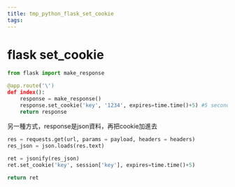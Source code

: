 ```yaml
---
title: tmp_python_flask_set_cookie
tags:
---
```

flask set_cookie
===
```python
from flask import make_response

@app.route('\')
def index():
    response = make_response()
    response.set_cookie('key', '1234', expires=time.time()+5) #5 seconds
    return response
```

另一種方式，response是json資料，再把cookie加進去
```python
res = requests.get(url, params = payload, headers = headers)
res_json = json.loads(res.text)
    
ret = jsonify(res_json)
ret.set_cookie('key', session['key'], expires=time.time()+5)

return ret
```